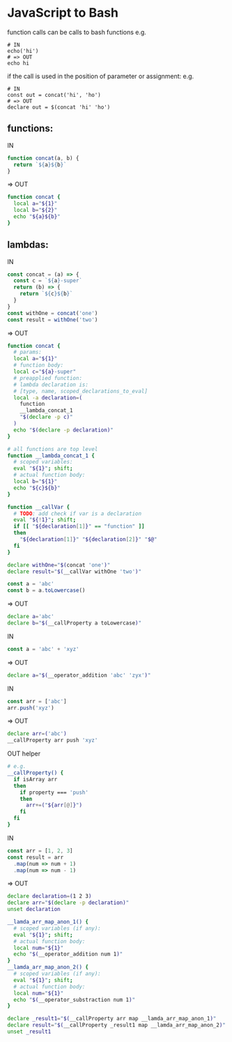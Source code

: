 # JavaScript to Bash

function calls can be calls to bash functions
e.g.

```
# IN
echo('hi')
# => OUT
echo hi
```

if the call is used in the position of parameter or assignment:
e.g.

```
# IN
const out = concat('hi', 'ho')
# => OUT
declare out = $(concat 'hi' 'ho')
```

## functions:

IN
```js
function concat(a, b) {
  return `${a}${b}`
}
```
=> OUT
```bash
function concat {
  local a="${1}"
  local b="${2}"
  echo "${a}${b}"
}
```

## lambdas:

IN

```js
const concat = (a) => {
  const c = `${a}-super`
  return (b) => {
    return `${c}${b}`
  }
}
const withOne = concat('one')
const result = withOne('two')
```

=> OUT
```bash
function concat {
  # params:
  local a="${1}"
  # function body:
  local c="${a}-super"
  # preapplied function:
  # lambda declaration is:
  # [type, name, scoped_declarations_to_eval]
  local -a declaration=(
    function
    __lambda_concat_1
    "$(declare -p c)"
  )
  echo "$(declare -p declaration)"
}

# all functions are top level
function __lambda_concat_1 {
  # scoped variables:
  eval "${1}"; shift;
  # actual function body:
  local b="${1}"
  echo "${c}${b}"
}

function __callVar {
  # TODO: add check if var is a declaration
  eval "${!1}"; shift;
  if [[ "${declaration[1]}" == "function" ]]
  then
    "${declaration[1]}" "${declaration[2]}" "$@"
  fi
}

declare withOne="$(concat 'one')"
declare result="$(__callVar withOne 'two')"
```


```js
const a = 'abc'
const b = a.toLowercase()
```
=> OUT
```bash
declare a='abc'
declare b="$(__callProperty a toLowercase)"
```

IN
```js
const a = 'abc' + 'xyz'
```
=> OUT
```bash
declare a="$(__operator_addition 'abc' 'zyx')"
```

IN
```js
const arr = ['abc']
arr.push('xyz')
```

=> OUT
```bash
declare arr=('abc')
__callProperty arr push 'xyz'
```

OUT helper
```bash
# e.g.
__callProperty() {
  if isArray arr
  then
    if property === 'push'
    then
      arr+=("${arr[@]}")
    fi
  fi
}
```

IN
```js
const arr = [1, 2, 3]
const result = arr
  .map(num => num + 1)
  .map(num => num - 1)
```

=> OUT
```bash
declare declaration=(1 2 3)
declare arr="$(declare -p declaration)"
unset declaration

__lamda_arr_map_anon_1() {
  # scoped variables (if any):
  eval "${1}"; shift;
  # actual function body:
  local num="${1}"
  echo "$(__operator_addition num 1)"
}
__lamda_arr_map_anon_2() {
  # scoped variables (if any):
  eval "${1}"; shift;
  # actual function body:
  local num="${1}"
  echo "$(__operator_substraction num 1)"
}

declare _result1="$(__callProperty arr map __lamda_arr_map_anon_1)"
declare result="$(__callProperty _result1 map __lamda_arr_map_anon_2)"
unset _result1
```
